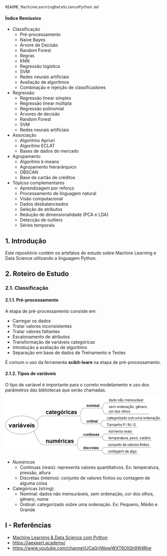 `README_MachineLearningDataSciencePython.md`

#### Índice Remissivo

* Classificação
  * Pré-processamento
  * Naive Bayes
  * Árvore de Decisão
  * Random Forest
  * Regras
  * KNN
  * Regressão logística
  * SVM
  * Redes neurais artificiais
  * Avaliação de algorítmos
  * Combinação e rejeição de classificadores
* Regressão
  * Regressão linear simples
  * Regressão linear múltipla
  * Regressão polinomial
  * Árvores de decisão
  * Random Forest
  * SVM 
  * Redes neurais artificiais
* Associação
  * Algorítmo Apriori
  * Algorítmo ECLAT
  * Bases de dados do mercado
* Agrupamento
  * Algorítmo k-means
  * Agrupamento hierarárquico
  * DBSCAN
  * Base de cartão de créditos
* Tópicos complementares
  * Aprendizagem por reforço
  * Processamento de linguagem natural
  * Visão computacional
  * Dados desbalanceados
  * Seleção de atributos
  * Redução de dimensionalidade (PCA e LDA)
  * Detecção de outliers
  * Séries temporais

## 1. Introdução

Este repositório contém os artefatos do estudo sobre Machine Learning e Data Science utilizando a linguagem Python.

## 2. Roteiro de Estudo

### 2.1. Classificação

#### 2.1.1. Pré-processamento

A etapa de pré-processamento consiste em:
* Carregar os dados
* Tratar valores inconsistentes
* Tratar valores faltantes
* Escalonamento de atributos
* Transformação de variáveis categóricas
* Introdução a avaliação de algorítimo
* Separação em base de dados de Treinamento e Testes

É comum o uso da ferramenta **scikit-learn** na etapa de pré-processamento.

#### 2.1.2. Tipos de variáveis

O tipo de variável é importante para o correto modelamento e uso dos parâmetros das bibliotecas que serão chamadas.

![Mindmap-Variaveis-Numericas-Categoricas-Continuas-Discretas-Nominal-Ordinal.png](Mindmap-Variaveis-Numericas-Categoricas-Continuas-Discretas-Nominal-Ordinal.png)

* *Numéricas*
  * Contínuas (reais): representa valores quantitativos. Ex: temperatura, pressão, altura
  * Discretas (inteiros): conjunto de valores finitos ou contagem de alguma coisa
* Categóricas (string):
  * Nominal: dados não mensuráveis, sem ordenação, cor dos olhos, gênero, nome
  * Ordinal: categorizado sobre uma ordenação. Ex: Pequeno, Médio e Grande


## I - Referências

* [Machine Learning & Data Science com Python](https://www.udemy.com/course/machine-learning-e-data-science-com-python-y)
* https://iaexpert.academy/
* https://www.youtube.com/channel/UCaGrIWpwjWXT6OIQh9W4Riw